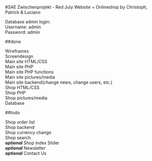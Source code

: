 ﻿#SAE Zwischenprojekt - Red July Website + Onlineshop
by Christoph, Patrick & Luciano  

Database admin login:  
Username: admin  
Password: admin  

##done

Wireframes  
Screendesign  
Main site HTML/CSS  
Main site PHP  
Main site PHP functions  
Main site pictures/media  
Main site backend(change news, change users, etc.)  
Shop HTML/CSS  
Shop PHP  
Shop pictures/media  
Database  

##todo

Shop order list  
Shop backend  
Shop currency change  
Shop search  
***optional*** Shop index Slider  
***optional*** Newsletter  
***optional*** Contact Us  
